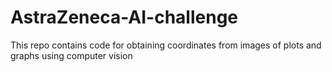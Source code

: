 # AstraZeneca-AI-challenge
This repo contains code for obtaining coordinates from images of plots and graphs using computer vision
